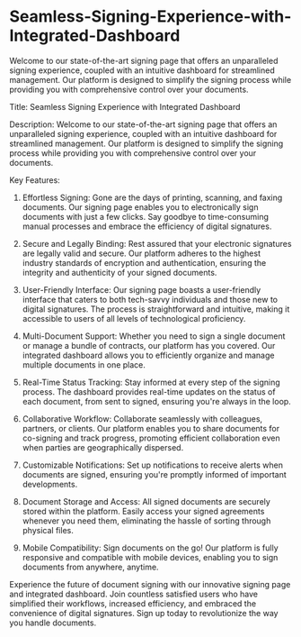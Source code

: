 # Seamless-Signing-Experience-with-Integrated-Dashboard
Welcome to our state-of-the-art signing page that offers an unparalleled signing experience, coupled with an intuitive dashboard for streamlined management. Our platform is designed to simplify the signing process while providing you with comprehensive control over your documents.


Title: Seamless Signing Experience with Integrated Dashboard

Description:
Welcome to our state-of-the-art signing page that offers an unparalleled signing experience, coupled with an intuitive dashboard for streamlined management. Our platform is designed to simplify the signing process while providing you with comprehensive control over your documents.

Key Features:

1. Effortless Signing:
Gone are the days of printing, scanning, and faxing documents. Our signing page enables you to electronically sign documents with just a few clicks. Say goodbye to time-consuming manual processes and embrace the efficiency of digital signatures.

2. Secure and Legally Binding:
Rest assured that your electronic signatures are legally valid and secure. Our platform adheres to the highest industry standards of encryption and authentication, ensuring the integrity and authenticity of your signed documents.

3. User-Friendly Interface:
Our signing page boasts a user-friendly interface that caters to both tech-savvy individuals and those new to digital signatures. The process is straightforward and intuitive, making it accessible to users of all levels of technological proficiency.

4. Multi-Document Support:
Whether you need to sign a single document or manage a bundle of contracts, our platform has you covered. Our integrated dashboard allows you to efficiently organize and manage multiple documents in one place.

5. Real-Time Status Tracking:
Stay informed at every step of the signing process. The dashboard provides real-time updates on the status of each document, from sent to signed, ensuring you're always in the loop.

6. Collaborative Workflow:
Collaborate seamlessly with colleagues, partners, or clients. Our platform enables you to share documents for co-signing and track progress, promoting efficient collaboration even when parties are geographically dispersed.

7. Customizable Notifications:
Set up notifications to receive alerts when documents are signed, ensuring you're promptly informed of important developments.

8. Document Storage and Access:
All signed documents are securely stored within the platform. Easily access your signed agreements whenever you need them, eliminating the hassle of sorting through physical files.

9. Mobile Compatibility:
Sign documents on the go! Our platform is fully responsive and compatible with mobile devices, enabling you to sign documents from anywhere, anytime.

Experience the future of document signing with our innovative signing page and integrated dashboard. Join countless satisfied users who have simplified their workflows, increased efficiency, and embraced the convenience of digital signatures. Sign up today to revolutionize the way you handle documents.
